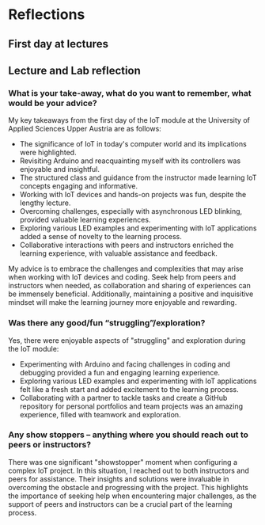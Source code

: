 # Reflections

## First day at lectures

## Lecture and Lab reflection

### What is your take-away, what do you want to remember, what would be your advice?

My key takeaways from the first day of the IoT module at the University of Applied Sciences Upper Austria are as follows:

* The significance of IoT in today's computer world and its implications were highlighted.
* Revisiting Arduino and reacquainting myself with its controllers was enjoyable and insightful.
* The structured class and guidance from the instructor made learning IoT concepts engaging and informative.
* Working with IoT devices and hands-on projects was fun, despite the lengthy lecture.
* Overcoming challenges, especially with asynchronous LED blinking, provided valuable learning experiences.
* Exploring various LED examples and experimenting with IoT applications added a sense of novelty to the learning process.
* Collaborative interactions with peers and instructors enriched the learning experience, with valuable assistance and feedback.

My advice is to embrace the challenges and complexities that may arise when working with IoT devices and coding. Seek help from peers and instructors when needed, as collaboration and sharing of experiences can be immensely beneficial. Additionally, maintaining a positive and inquisitive mindset will make the learning journey more enjoyable and rewarding.

### Was there any good/fun “struggling”/exploration?

Yes, there were enjoyable aspects of "struggling" and exploration during the IoT module:

* Experimenting with Arduino and facing challenges in coding and debugging provided a fun and engaging learning experience.
* Exploring various LED examples and experimenting with IoT applications felt like a fresh start and added excitement to the learning process.
* Collaborating with a partner to tackle tasks and create a GitHub repository for personal portfolios and team projects was an amazing experience, filled with teamwork and exploration.

### Any show stoppers – anything where you should reach out to peers or instructors?

There was one significant "showstopper" moment when configuring a complex IoT project. In this situation, I reached out to both instructors and peers for assistance. Their insights and solutions were invaluable in overcoming the obstacle and progressing with the project. This highlights the importance of seeking help when encountering major challenges, as the support of peers and instructors can be a crucial part of the learning process.
